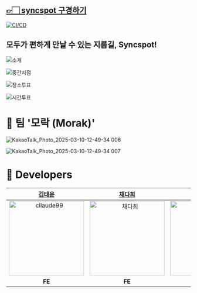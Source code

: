 ## [👉🏻 syncspot 구경하기](https://syncspot.kr/)

[![CI/CD](https://github.com/Cotato-Syncspot/Syncspot-FE/actions/workflows//cicd.yml/badge.svg)](https://github.com/Cotato-Syncspot/Syncspot-FE/actions/workflows//cicd.yml)

## 모두가 편하게 만날 수 있는 지름길, Syncspot!<br/>

![소개](https://github.com/user-attachments/assets/20714dbf-f7e4-4b94-9028-804873fc5af7)

![중간지점](https://github.com/user-attachments/assets/2c53e942-5e9b-48eb-a338-dd966cc48e81)

![장소투표](https://github.com/user-attachments/assets/360e4c3d-0caa-46a4-b570-8a6d8092714b)


![시간투표](https://github.com/user-attachments/assets/cc9f5002-8a2b-4392-83df-afb426581b48)


# 🍻 팀 '모락 (Morak)'

![KakaoTalk_Photo_2025-03-10-12-49-34 006](https://github.com/user-attachments/assets/5aa12558-7a1c-4a3b-9f9b-61526b8e729c)

![KakaoTalk_Photo_2025-03-10-12-49-34 007](https://github.com/user-attachments/assets/5e0309a3-0b8f-48cd-8461-c25b1d4a5504)


# 🐬 Developers
|                                               [김태윤](https://github.com/Cllaude99)                                                |                                                  [채다희](https://github.com/chae-dahee)                                                  |                                               [윤찬호](https://github.com/yooooonshine)                                                |                                                   [신예진](https://github.com/shinyj0)                                                   | 
| :--------------------------------------------------------------------------------------------------------------------------------------: | :---------------------------------------------------------------------------------------------------------------------------------------------: | :---------------------------------------------------------------------------------------------------------------------------------------------: | :---------------------------------------------------------------------------------------------------------------------------------------------: | 
| <img width="204" alt="cllaude99" src="https://github.com/user-attachments/assets/051cba0b-a36b-4928-a3c5-61f2f1953239"> | <img width="204" alt="채다희" src="https://github.com/user-attachments/assets/eafb84c4-858a-4c52-a3fd-50dd1a5bf8b0"> | <img width="204" alt="윤찬호" src="https://github.com/user-attachments/assets/91e8ebe7-61f4-4b3c-8005-868869772289"> | <img width="204" alt="신예진" src="https://github.com/user-attachments/assets/df456ca0-e3d9-4a5d-b4df-05ef762f4e73"> | 
|                                                                 **FE**                                                                 |                                                                    **FE**                                                                     |                                                                    **BE**                                                                     |                                                                    **BE**                                                                     |
